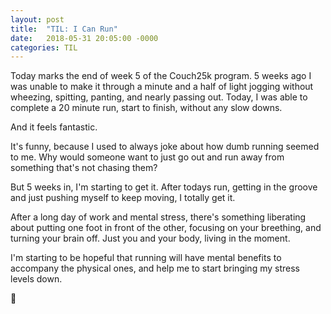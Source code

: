 ```yaml
---
layout: post
title:  "TIL: I Can Run"
date:   2018-05-31 20:05:00 -0000
categories: TIL
---
```

Today marks the end of week 5 of the Couch25k program. 5 weeks ago I was unable to make it through a minute and a half of light jogging without wheezing, spitting, panting, and nearly passing out. Today, I was able to complete a 20 minute run, start to finish, without any slow downs.

And it feels fantastic.

It's funny, because I used to always joke about how dumb running seemed to me. Why would someone want to just go out and run away from something that's not chasing them?

But 5 weeks in, I'm starting to get it. After todays run, getting in the groove and just pushing myself to keep moving, I totally get it.

After a long day of work and mental stress, there's something liberating about putting one foot in front of the other, focusing on your breething, and turning your brain off. Just you and your body, living in the moment.

I'm starting to be hopeful that running will have mental benefits to accompany the physical ones, and help me to start bringing my stress levels down.

💚